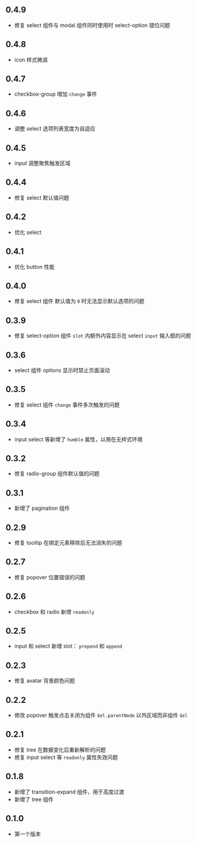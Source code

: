 ## 0.4.9
- 修复 select 组件与 modal 组件同时使用时 select-option 错位问题

## 0.4.8
- icon 样式微调

## 0.4.7
- checkbox-group 增加 `change` 事件

## 0.4.6
- 调整 select 选项列表宽度为自适应

## 0.4.5
- input 调整聚焦触发区域

## 0.4.4
- 修复 select 默认值问题

## 0.4.2
- 优化 select

## 0.4.1
- 优化 button 性能

## 0.4.0
- 修复 select 组件 默认值为 `0` 时无法显示默认选项的问题

## 0.3.9
- 修复 select-option 组件 `slot` 内额外内容显示在 select `input` 输入框的问题

## 0.3.6
- select 组件 options 显示时禁止页面滚动

## 0.3.5
- 修复 select 组件 `change` 事件多次触发的问题

## 0.3.4
- input select 等新增了 `humble` 属性，以用在无样式环境

## 0.3.2
- 修复 radio-group 组件默认值的问题

## 0.3.1
- 新增了 pagination 组件

## 0.2.9
- 修复 tooltip 在绑定元素移除后无法消失的问题

## 0.2.7
- 修复 popover 位置错误的问题

## 0.2.6
- checkbox 和 radio 新增 `readonly`

## 0.2.5
- input 和 select 新增 slot： `prepend` 和 `append`

## 0.2.3
- 修复 avatar 背景颜色问题

## 0.2.2
- 修改 popover 触发点击关闭为组件 `$el.parentNode` 以外区域而非组件 `$el`

## 0.2.1
- 修复 tree 在数据变化后重新解析的问题
- 修复 input select 等 `readonly` 属性失效问题

## 0.1.8
- 新增了 transition-expand 组件，用于高度过渡
- 新增了 tree 组件

## 0.1.0
- 第一个版本
